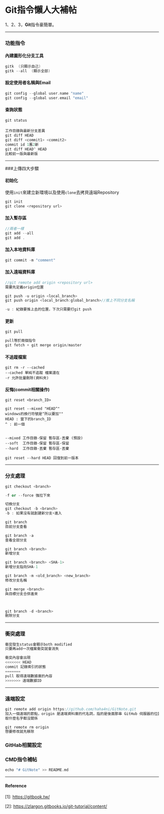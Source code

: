 # Git指令懶人大補帖

1、2、3，**Git**指令豪簡單。

-------------------
### 功能指令

#### 內建圖形化分支工具
``` C++
gitk  (只顯示自己)
gitk --all  (顯示全部)
```
#### 設定使用者名稱與Email
``` C++
git config --global user.name "name"
git config --global user.email "email"
```

#### 查詢狀態
``` C++
git status
```


#### 
``` C++
工作目錄與最新分支差異
git diff HEAD
git diff <commit1> <commit2>
commit id 1舊2新
git diff HEAD^ HEAD
比較前一版與最新版
```

-------------------
###上傳四大步驟
#### 初始化
使用`init`來建立新環境以及使用`clone`去拷貝遠端Repository
``` C++
git init
git clone <repository url>
```
#### 加入暫存區
``` C++
//兩者一樣
git add --all
git add .
```
#### 加入本地資料庫
```C++
git commit -m "comment"
```

#### 加入遠端資料庫
```C++
//git remote add origin <repository url>
需要先定義origin位置

git push -u origin <local_branch>
git push origin <local_branch:global_branch>//推上不同分支名稱

-u : 紀錄要推上去的位置，下次只需要打git push
```




#### 更新
```C++
git pull

pull等於兩個指令
git fetch + git merge origin/master
```

#### 不追蹤檔案
```
git rm -r --cached
--cached 單純不追蹤 檔案還在
-r 允許批量刪除(資料夾)
```

#### 反悔(commit相關操作)
```
git reset <branch_ID>

git reset --mixed "HEAD^"
windows的換行符號是^所以要加""
HEAD : 當下的branch_ID
^ : 前一個

	
--mixed 工作目錄-保留 暫存區-丟棄 (預設)
--soft  工作目錄-保留 暫存區-保留
--hard  工作目錄-丟棄 暫存區-丟棄

git reset --hard HEAD 回復到前一版本
```


-------------------
### 分支處理
```C++
git checkout <branch>

-f or --force 強拉下來

切換分支
git checkout -b <branch>
-b : 如果沒有就創建新分支+進入

git branch
目前分支查看

git branch -a
查看全部分支

git branch <branch>
新增分支

git branch <branch> <SHA-1>
新增分支指向SHA-1

git branch -m <old_branch> <new_branch>
修改分支名稱

git merge <branch>
與目標分支合併進來



git branch -d <branch>
刪除分支
```
-------------------
### 衝突處理
```C++
衝突發生status會顯示both modified
只要再add一次檔案衝突就會消失

衝突內容會出現
<<<<<<< HEAD
commit 記錄索引的狀態
=======
pull 取得遠端數據庫的內容
>>>>>>> 遠端數據ID
```

-------------------
### 遠端設定
```C++
git remote add origin https://github.com/haha4ni/GitNote.git
加入一個遠端的節點，origin 是遠端資料庫的代名詞，指的是後面那串 GitHub 伺服器的位置
取什麼名字都沒關係

git remote rm origin
想要修改就先移除

```

### GitHab相關設定




### CMD指令補帖
```C++
echo "# GitNote" >> README.md
```

-------------------
#### Reference

\[1]:  https://gitbook.tw/

\[2]:  https://zlargon.gitbooks.io/git-tutorial/content/
